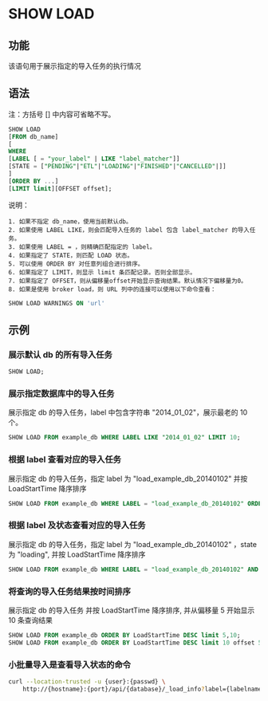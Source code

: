 # SHOW LOAD

## 功能

该语句用于展示指定的导入任务的执行情况

## 语法

注：方括号 [] 中内容可省略不写。

```sql
SHOW LOAD
[FROM db_name]
[
WHERE
[LABEL [ = "your_label" | LIKE "label_matcher"]]
[STATE = ["PENDING"|"ETL"|"LOADING"|"FINISHED"|"CANCELLED"|]]
]
[ORDER BY ...]
[LIMIT limit][OFFSET offset];
```

说明：

```plain text
1. 如果不指定 db_name，使用当前默认db。
2. 如果使用 LABEL LIKE，则会匹配导入任务的 label 包含 label_matcher 的导入任务。
3. 如果使用 LABEL = ，则精确匹配指定的 label。
4. 如果指定了 STATE，则匹配 LOAD 状态。
5. 可以使用 ORDER BY 对任意列组合进行排序。
6. 如果指定了 LIMIT，则显示 limit 条匹配记录。否则全部显示。
7. 如果指定了 OFFSET，则从偏移量offset开始显示查询结果。默认情况下偏移量为0。
8. 如果是使用 broker load，则 URL 列中的连接可以使用以下命令查看：
```

```sql
SHOW LOAD WARNINGS ON 'url'
```

## 示例

### 展示默认 db 的所有导入任务

```sql
SHOW LOAD;
```

### 展示指定数据库中的导入任务

展示指定 db 的导入任务，label 中包含字符串 "2014_01_02"，展示最老的 10 个。

```sql
SHOW LOAD FROM example_db WHERE LABEL LIKE "2014_01_02" LIMIT 10;
```

### 根据 label 查看对应的导入任务

展示指定 db 的导入任务，指定 label 为 "load_example_db_20140102" 并按 LoadStartTime 降序排序

```sql
SHOW LOAD FROM example_db WHERE LABEL = "load_example_db_20140102" ORDER BY LoadStartTime DESC;
```

### 根据 label 及状态查看对应的导入任务

展示指定 db 的导入任务，指定 label 为 "load_example_db_20140102" ，state 为 "loading", 并按 LoadStartTime 降序排序

```sql
SHOW LOAD FROM example_db WHERE LABEL = "load_example_db_20140102" AND STATE = "loading" ORDER BY LoadStartTime DESC;
```

### 将查询的导入任务结果按时间排序

展示指定 db 的导入任务 并按 LoadStartTime 降序排序, 并从偏移量 5 开始显示 10 条查询结果

```sql
SHOW LOAD FROM example_db ORDER BY LoadStartTime DESC limit 5,10;
SHOW LOAD FROM example_db ORDER BY LoadStartTime DESC limit 10 offset 5;
```

### 小批量导入是查看导入状态的命令

```bash
curl --location-trusted -u {user}:{passwd} \
    http://{hostname}:{port}/api/{database}/_load_info?label={labelname}
```
